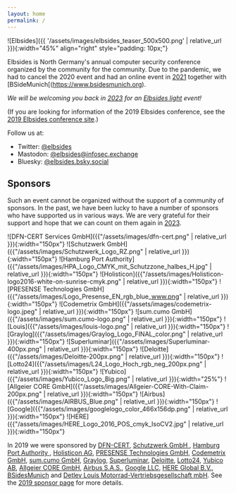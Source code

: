 ```yaml
---
layout: home
permalink: /
---
```



![Elbsides]({{ '/assets/images/elbsides_teaser_500x500.png' | relative_url }}){:width="45%" align="right" style="padding: 10px;"}

<!-- ![Elbsides](/assets/images/elbsides_teaser_500x500.png){:width="45%" align="right" style="padding: 10px;"} -->

Elbsides is North Germany's annual computer security conference organized by the community for the community. Due to the pandemic, we had to cancel the 2020 event and had an online event in [2021](/2021/) together with [BSideMunich[(https://www.bsidesmunich.org).

*We will be welcoming you back in [2023](/2023/) for an [Elbsides light](/2023/) event!*

(If you are looking for information of the 2019 Elbsides conference, see the [2019 Elbsides conference site](/2019/).)

Follow us at:

* Twitter: [@elbsides](https://twitter.com/elbsides)
* Mastodon: [@elbsides@infosec.exchange](https://infosec.exchange/@elbsides)
* Bluesky: [@elbsides.bsky.social](https://bsky.app/profile/elbsides.bsky.social)

## Sponsors

Such an event cannot be organized without the support of a community of sponsors. In the past, we have been lucky to have a number of sponsors who have supported us in various ways. We are very grateful for their support and hope that we can count on them again in [2023](/2023/).

![DFN-CERT Services GmbH]({{"/assets/images/dfn-cert.png" | relative_url }}){:width="150px"}
![Schutzwerk GmbH]({{"/assets/images/Schutzwerk_Logo_RZ.png" | relative_url }}){:width="150px"}
![Hamburg Port Authority]({{"/assets/images/HPA_Logo_CMYK_mit_Schutzzone_halbes_H.jpg" | relative_url }}){:width="150px"}
![Holisticon]({{"/assets/images/Holisticon-logo2016-white-on-sunrise-cmyk.png" | relative_url }}){:width="150px"}
![PRESENSE Technologies GmbH]({{"/assets/images/Logo_Presense_EN_rgb_blue_www.png" | relative_url }}){:width="150px"}
![Codemetrix GmbH]({{"/assets/images/codemetrix-logo.jpeg" | relative_url }}){:width="150px"}
![sum.cumo GmbH]({{"/assets/images/sum.cumo-logo.png" | relative_url }}){:width="150px"}
![Louis]({{"/assets/images/louis-logo.png" | relative_url }}){:width="150px"}
![Graylog]({{"/assets/images/Graylog_Logo_FINAL_color.png" | relative_url }}){:width="150px"}
![Superluminar]({{"/assets/images/Superluminar-400px.png" | relative_url }}){:width="150px"}
![Deloitte]({{"/assets/images/Deloitte-200px.png" | relative_url }}){:width="150px"}
![Lotto24]({{"/assets/images/L24_Logo_Hoch_rgb_neg_200px.png" | relative_url }}){:width="150px"}
![Yubico]({{"/assets/images/Yubico_Logo_Big.png" | relative_url }}){:width="25%"}
![Allgeier CORE GmbH]({{"/assets/images/Allgeier-CORE-With-Claim-200px.png" | relative_url }}){:width="150px"}
![Airbus]({{"/assets/images/AIRBUS_Blue.png" | relative_url }}){:width="150px"}
![Google]({{"/assets/images/googlelogo_color_466x156dp.png" | relative_url }}){:width="150px"}
![HERE]({{"/assets/images/HERE_Logo_2016_POS_cmyk_IsoCV2.jpg" | relative_url }}){:width="150px"}


In 2019 we were sponsored by [DFN-CERT](https://www.dfn-cert.de),
[Schutzwerk GmbH ](https://www.schutzwerk.com),
[ Hamburg Port Authority ](https://www.hamburg-port-authority.de),
[Holisticon AG](https://www.holisticon.de),
[PRESENSE Technologies GmbH](https://www.pre-sense.de),
[Codemetrix GmbH](https://www.codemetrix.io),
[sum.cumo GmbH](https://www.sumcumo.com),
[Graylog](https://www.graylog.org),
[Superluminar](https://superluminar.io),
[Deloitte](http://www.deloitte.com/de),
[Lotto24](https://lotto24.de),
[Yubico AB](https://www.yubico.com),
[Allgeier CORE GmbH](https://www.allgeier-core.com),
[Airbus S.A.S.](https://www.airbus.com),
[Google LLC](https://www.google.com),
[HERE Global B.V.](https://www.here.com),
[BSidesMunich](https://www.bsidesmunich.org) and [Detlev Louis Motorrad-Vertriebsgesellschaft mbH](https://www.louis.eu). See
the [2019 sponsor page](2019/sponsors/) for more details.

